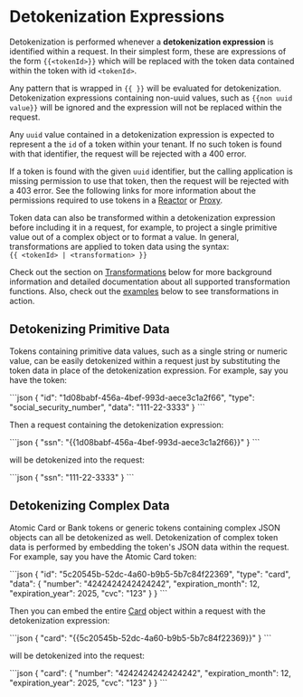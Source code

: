 # Detokenization Expressions

Detokenization is performed whenever a **detokenization expression** is identified within a request.
In their simplest form, these are expressions of the form `{{<tokenId>}}` which will be replaced with the token data contained within the token with id `<tokenId>`.

Any pattern that is wrapped in `{{ }}` will be evaluated for detokenization.
Detokenization expressions containing non-uuid values, such as `{{non uuid value}}` will be ignored and the expression will not be replaced within the request.

Any `uuid` value contained in a detokenization expression is expected to represent a the `id` of a token within your tenant. 
If no such token is found with that identifier, the request will be rejected with a 400 error.

If a token is found with the given `uuid` identifier, but the calling application is missing permission to use that 
token, then the request will be rejected with a 403 error. 
See the following links for more information about the permissions required to use tokens in a 
[Reactor](/#reactors-invoke-a-reactor) or [Proxy](/#permissions-proxying-outbound-requests).

Token data can also be transformed within a detokenization expression before including it in a request, for example,
to project a single primitive value out of a complex object or to format a value.
In general, transformations are applied to token data using the syntax:   
`{{ <tokenId> | <transformation> }}`

Check out the section on [Transformations](#transformations) below for more background information
and detailed documentation about all supported transformation functions. 
Also, check out the [examples](#examples) below to see transformations in action.

## Detokenizing Primitive Data

Tokens containing primitive data values, such as a single string or numeric value, can be easily detokenized within a 
request just by substituting the token data in place of the detokenization expression. For example, say you have the token:

<div class="center-column"></div>
```json
{
  "id": "1d08babf-456a-4bef-993d-aece3c1a2f66",
  "type": "social_security_number",
  "data": "111-22-3333"
}
```

Then a request containing the detokenization expression: 

<div class="center-column"></div>
```json
{
  "ssn": "{{1d08babf-456a-4bef-993d-aece3c1a2f66}}"
}
```

will be detokenized into the request:   

<div class="center-column"></div>
```json
{
  "ssn": "111-22-3333"
}
```

## Detokenizing Complex Data

Atomic Card or Bank tokens or generic tokens containing complex JSON objects can all be detokenized as well.
Detokenization of complex token data is performed by embedding the token's JSON data within the request.
For example, say you have the Atomic Card token:

<div class="center-column"></div>
```json
{
  "id": "5c20545b-52dc-4a60-b9b5-5b7c84f22369",
  "type": "card",
  "data": {
    "number": "4242424242424242",
    "expiration_month": 12,
    "expiration_year": 2025,
    "cvc": "123"
  }
}
```

Then you can embed the entire [Card](/#atomic-cards-atomic-card-object) object within a request with the detokenization expression:

<div class="center-column"></div>
```json
{
  "card": "{{5c20545b-52dc-4a60-b9b5-5b7c84f22369}}"
}
```

will be detokenized into the request:

<div class="center-column"></div>
```json
{
  "card": {
    "number": "4242424242424242",
    "expiration_month": 12,
    "expiration_year": 2025,
    "cvc": "123"
  }
}
```
